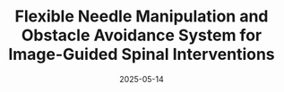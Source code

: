 ---
title: "Flexible Needle Manipulation and Obstacle Avoidance System for Image-Guided Spinal Interventions"
collection: publications
category: conferences
permalink: /publication/2025_ismr_2
excerpt: ''
date: 2025-05-14
venue: '2025 International Symposium on Medical Robotics (ISMR)'
paperurl: https://doi.org/10.1109/ISMR61363.2025.00049
citation: 'Chang, C., Mei, J., Al-Zogbi, L., <b>Wang, Y.</b>, Leonard, S., and Iordachita, I. (2025). &quot;Flexible Needle Manipulation and Obstacle Avoidance System for Image-Guided Spinal Interventions.&quot; <i>2025 International Symposium on Medical Robotics (ISMR)</i>.'
---